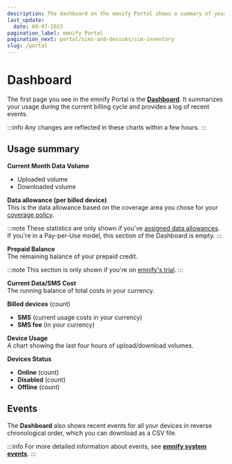 ```yaml
---
description: The dashboard on the emnify Portal shows a summary of your usage for the current billing cycle
last_update: 
  date: 09-07-2023
pagination_label: emnify Portal
pagination_next: portal/sims-and-devices/sim-inventory
slug: /portal
---
```


# Dashboard

<!-- markdownlint-disable MD036 -->

The first page you see in the emnify Portal is the [**Dashboard**](https://portal.emnify.com/).
It summarizes your usage during the current billing cycle and provides a log of recent events.

:::info
Any changes are reflected in these charts within a few hours.
:::

## Usage summary

**Current Month Data Volume**

- Uploaded volume
- Downloaded volume

**Data allowance (per billed device)**  
This is the data allowance based on the coverage area you chose for your [coverage policy](/portal/device-policies#coverage-policies).

:::note
These statistics are only shown if you've [assigned data allowances](/how-tos/data-allowances).
If you're in a Pay-per-Use model, this section of the Dashboard is empty.
:::

**Prepaid Balance**  
The remaining balance of your prepaid credit.

:::note
This section is only shown if you're on [emnify's trial](/quickstart#emnifys-trial).
:::

**Current Data/SMS Cost**  
The running balance of total costs in your currency.

**Billed devices** (count)

- **SMS** (current usage costs in your currency)
- **SMS fee** (in your currency)

**Device Usage**  
A chart showing the last four hours of upload/download volumes.

**Devices Status**

- **Online** (count)
- **Disabled** (count)
- **Offline** (count)

## Events

The **Dashboard** also shows recent events for all your devices in reverse chronological order, which you can download as a CSV file.

:::info
For more detailed information about events, see [**emnify system events**](/system-events).
:::
